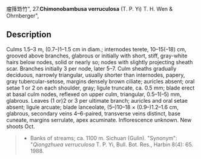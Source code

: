 瘤箨筇竹",
27.**Chimonobambusa verruculosa** (T. P. Yi) T. H. Wen & Ohrnberger",

## Description
Culms 1.5–3 m, (0.7–)1–1.5 cm in diam.; internodes terete, 10–15(–18) cm, grooved above branches, glabrous or initially with short, stiff, gray-white hairs below nodes, solid or nearly so; nodes with slightly projecting sheath scar. Branches initially 3 per node, later 5–7. Culm sheaths gradually deciduous, narrowly triangular, usually shorter than internodes, papery, gray tubercular-setose, margins densely brown ciliate; auricles absent; oral setae 1 or 2 on each shoulder, gray; ligule truncate, ca. 0.5 mm; blade erect at basal culm nodes, reflexed on upper culm, triangular, 0.5–1(–5) mm, glabrous. Leaves (1 or)2 or 3 per ultimate branch; auricles and oral setae absent; ligule arcuate; blade lanceolate, (5–)10–18 × (0.9–)1.2–1.6 cm, glabrous, secondary veins 4–6-paired, transverse veins distinct, base cuneate, margins serrulate, apex acuminate. Inflorescence unknown. New shoots Oct.

> * Banks of streams; ca. 1100 m. Sichuan (Gulin).
  "Synonym": "*Qiongzhuea verruculosa* T. P. Yi, Bull. Bot. Res., Harbin 8(4): 65. 1988.
